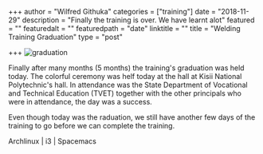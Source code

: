 +++
author = "Wilfred Githuka"
categories = ["training"]
date = "2018-11-29"
description = "Finally the training is over. We have learnt alot"
featured = ""
featuredalt = ""
featuredpath = "date"
linktitle = ""
title = "Welding Training Graduation"
type = "post"

+++
![graduation](/img/all-grads.jpg)

Finally after many months (5 months) the training's graduation was held today. The colorful ceremony
was helf today at the hall at Kisii National Polytechnic's hall. In attendance was the State Department 
of Vocational and Technical Education (TVET) together with the other principals who were in attendance,
the day was a success.

Even though today was the raduation, we still have another few days of the training to go before we can
complete the training.

Archlinux | i3 | Spacemacs
